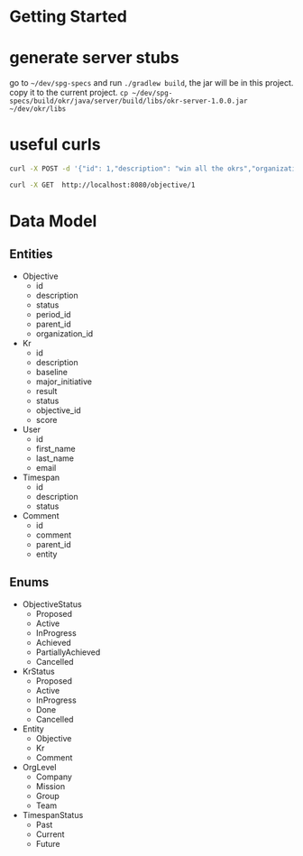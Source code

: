 # Getting Started

# generate server stubs

go to `~/dev/spg-specs` and run `./gradlew build`, the jar will be in this project. 
copy it to the current project. `cp ~/dev/spg-specs/build/okr/java/server/build/libs/okr-server-1.0.0.jar ~/dev/okr/libs`

# useful curls

```bash
curl -X POST -d '{"id": 1,"description": "win all the okrs","organization_id": 2,"parent_id": 0,"status": "Active","createdBy": 1}' -H "Content-Type: application/json" http://localhost:8080/objective

curl -X GET  http://localhost:8080/objective/1
```

# Data Model

## Entities

* Objective
  - id
  - description
  - status
  - period_id
  - parent_id
  - organization_id
* Kr
  - id
  - description
  - baseline
  - major_initiative
  - result
  - status
  - objective_id
  - score
* User
  - id
  - first_name
  - last_name
  - email
* Timespan
  - id
  - description
  - status
* Comment
  - id
  - comment
  - parent_id
  - entity

## Enums

* ObjectiveStatus
  - Proposed
  - Active
  - InProgress
  - Achieved
  - PartiallyAchieved
  - Cancelled  
* KrStatus
  - Proposed
  - Active
  - InProgress
  - Done
  - Cancelled
* Entity
  - Objective
  - Kr
  - Comment
* OrgLevel
  - Company
  - Mission
  - Group
  - Team
* TimespanStatus
  - Past
  - Current
  - Future
